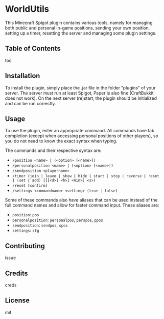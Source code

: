 # WorldUtils

This Minecraft Spigot plugin contains various tools, namely for managing both public and personal in-game positions,
sending your own position, setting up a timer, resetting the server and managing some plugin settings.

## Table of Contents

toc

## Installation

To install the plugin, simply place the .jar file in the folder "plugins" of your server. The server must run at least
Spigot, Paper is also fine (CraftBukkit does not work). On the next server (re)start, the plugin should be initialized
and can be run correctly.

## Usage

To use the plugin, enter an appropriate command. All commands have tab completion (except when accessing personal
positions of other players), so you do not need to know the exact syntax when typing.

The commands and their respective syntax are:

- ```/position <name> | (<option> [<name>])```
- ```/personalposition <name> | (<option> [<name>])```
- ```/sendposition <playername>```
- ```/timer (join | leave | show | hide | start | stop | reverse | reset | (set | add) [[[<d>] <h>] <min>] <s>)```
- ```/reset [confirm]```
- ```/settings <commandname> <setting> (true | false)```

Some of these commands also have aliases that can be used instead of the full command names and allow for faster command
input. These aliases are:

- ```position```: ```pos```
- ```personalposition```: ```personalpos```, ```perspos```, ```ppos```
- ```sendposition```: ```sendpos```, ```spos```
- ```settings```: ```stg```

## Contributing

issue

## Credits

creds

## License

mit
